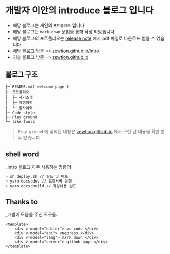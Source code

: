 # 개발자 이안의 introduce 블로그 입니다

- 해당 블로그는 개인의 `포트폴리오` 입니다
- 해당 블로그는 `mark-down` 문법을 통해 작성 되었습니다
- 해당 블로그의 포트폴리오는 [release note](/release) 에서 pdf 파일로 다운로드 받을 수 있습니다
- 해당 블로그 방문 => [zewtion.github.io/intro](https://zewtion.github.io/intro)
- 기술 블로그 방문 => [zewtion.github.io](https://zewtion.github.io)

## 블로그 구조

``` blog
├─ README.md( welcome page )
├─ 포트폴리오
│  ├─ 자기소개
│  ├─ 학생이력
│  └─ 회사이력
├─ Code style
├─ Play ground
└─ like tools
```

> `Play ground` 에 정의된 내용은 [zewtion.github.io](https://zewtion.github.io) 에서 구현 된 내용을 확인 할 수 있습니다

## shell word

_intro 블로그 자주 사용하는 명령어

```bash
> sh deploy.sh // 빌드 및 배포
> yarn docs:dev // 로컬서버 실행
> yarn docs:build // 작성내용 빌드
```

## Thanks to

_개발에 도움을 주신 도구들..

```vue
<template>
    <div v-model="editor"> vs code </div>
    <div v-model="api"> vuepress </div>
    <div v-model="lang"> mark down </div>
    <div v-model="server"> github page </div>
</template>
```
